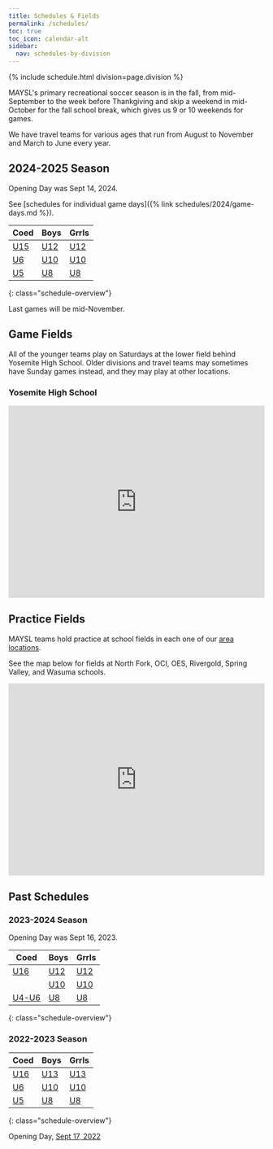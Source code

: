 ```yaml
---
title: Schedules & Fields
permalink: /schedules/
toc: true
toc_icon: calendar-alt
sidebar:
  nav: schedules-by-division
---
```


{% include schedule.html division=page.division %}

MAYSL's primary recreational soccer season is in the fall, from mid-September
to the week before Thankgiving and skip a weekend in mid-October for the fall
school break, which gives us 9 or 10 weekends for games.

We have travel teams for various ages that run from August to November and
March to June every year.


## 2024-2025 Season

Opening Day was Sept 14, 2024.

See [schedules for individual game days]({% link schedules/2024/game-days.md %}).


| Coed | Boys      | Grrls
|-|-|-
| [U15](/schedules/2024/2024-U15-coed.html)  | [U12](/schedules/2024/2024-U12-boys.html) | [U12](/schedules/2024/2024-U12-girls.html)
| [U6](/schedules/2024/2024-U6-coed.html)    | [U10](/schedules/2024/2024-U10-boys.html) | [U10](/schedules/2024/2024-U10-girls.html)
| [U5](/schedules/2024/2024-U5-coed.html)    | [U8](/schedules/2024/2024-U8-boys.html)   | [U8](/schedules/2024/2024-U8-girls.html)
{: class="schedule-overview"}

Last games will be mid-November.


## Game Fields

All of the younger teams play on Saturdays at the lower field behind Yosemite High School.
Older divisions and travel teams may sometimes have Sunday games instead, and they may
play at other locations.


### Yosemite High School

<style>
  .google-maps {
    position: relative;
    padding-bottom: 75%; // This is the aspect ratio
    height: 0;
    overflow: hidden;
  }
  .google-maps iframe {
    position: absolute;
    top: 0;
    left: 0;
    width: 100% !important;
    height: 100% !important;
  }
</style>
<div class="google-maps">
<iframe src="https://www.google.com/maps/d/embed?mid=15DpY24JXKTKon10Baj6W7fcm1qhHobo&hl=en&ehbc=2E312F"
  width="640" height="480" style="border:0;" allowfullscreen loading="lazy">
</iframe>
</div>


## Practice Fields

MAYSL teams hold practice at school fields in each one of our [area locations](/contact/).

See the map below for fields at North Fork, OCI, OES, Rivergold, Spring Valley,
 and Wasuma schools.

<div class="google-maps">
<iframe src="https://www.google.com/maps/d/embed?mid=1oVM1rJL3HV5rjmAHLmw_nFI6uoPBHEw&ehbc=2E312F"
  width="640" height="480" style="border:0;" allowfullscreen loading="lazy">
</iframe>
</div>


## Past Schedules

### 2023-2024 Season

Opening Day was Sept 16, 2023.

| Coed | Boys      | Grrls
|-|-|-
| [U16](/schedules/2023/2023-U16-coed.html)  | [U12](/schedules/2023/2023-U12-boys.html) | [U12](/schedules/2023/2023-U12-girls.html)
|                                            | [U10](/schedules/2023/2023-U10-boys.html) | [U10](/schedules/2023/2023-U10-girls.html)
| [U4-U6](/schedules/2023/2023-U6-coed.html) | [U8](/schedules/2023/2023-U8-boys.html)   | [U8](/schedules/2023/2023-U8-girls.html)
{: class="schedule-overview"}


### 2022-2023 Season

| Coed | Boys      | Grrls
|-|-|-
| [U16](/schedules/2022/2022-U16-coed.html) | [U13](/schedules/2022/2022-U13-boys.html) | [U13](/schedules/2022/2022-U13-girls.html)
| [U6](/schedules/2022/2022-U6-coed.html)   | [U10](/schedules/2022/2022-U10-boys.html) | [U10](/schedules/2022/2022-U10-girls.html)
| [U5](/schedules/2022/2022-U5-coed.html)   | [U8](/schedules/2022/2022-U8-boys.html)   | [U8](/schedules/2022/2022-U8-girls.html)
{: class="schedule-overview"}

Opening Day, [Sept 17, 2022](/schedules/2022/2022-09-17.html)
